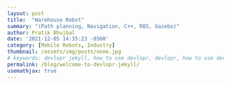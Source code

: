 ```yaml
---
layout: post
title:  "Warehouse Robot"
summary: "(Path planning, Navigation, C++, ROS, Gazebo)"
author: Pratik Bhujbal
date: '2021-12-05 14:35:23 -0500'
category: [Mobile Robots, Industry]
thumbnail: /assets/img/posts/none.jpg
# keywords: devlopr jekyll, how to use devlopr, devlopr, how to use devlopr-jekyll, devlopr-jekyll tutorial,best jekyll themes
permalink: /blog/welcome-to-devlopr-jekyll/
usemathjax: true
---
```



